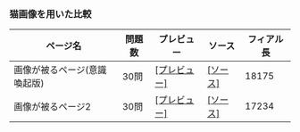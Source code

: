 ### 猫画像を用いた比較

| ページ名 | 問題数 | プレビュー | ソース | フィアル長 |
----|----|----|----|----|
| 画像が被るページ(意識喚起版) | 30問 | [[プレビュー]](http://blog.henryfren.ch/pages/cat-all-overlap.html) | [[ソース]](https://raw.githubusercontent.com/zchenry/pages/master/cat-all-overlap.html) | 18175 |
| 画像が被るページ2 | 30問 | [[プレビュー]](http://blog.henryfren.ch/pages/cat-all-overlap-2.html) | [[ソース]](https://raw.githubusercontent.com/zchenry/pages/master/cat-all-overlap-2.html) | 17234 |
